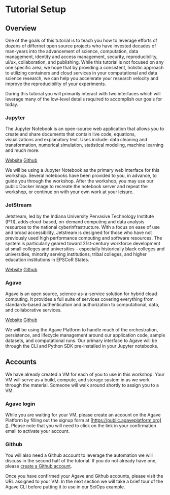 # Tutorial Setup

## Overview

One of the goals of this tutorial is to teach you how to leverage efforts of dozens of differnet open source projects 
who have invested decades of man-years into the advancement of science, computation, data management, identity and 
access management, security, reproducibility, ui/ux, collaboration, and publishing. While this tutorial is not focused 
on any one specific area, we hope that by providing a consistent, holistic approach to utilizing containers and cloud 
services in your computational and data science research, we can help you accelerate your research velocity and 
improve the reproducibility of your experiments. 

During this tutorial you will primarily interact with two interfaces which will leverage many of the low-level details required to accomplish our goals for today.

### Jupyter 

The Jupyter Notebook is an open-source web application that allows you to create and share documents that contain live code, equations, visualizations and explanatory text. Uses include: data cleaning and transformation, numerical simulation, statistical modeling, machine learning and much more.

[Website](http://jupyter.org/) [Github](https://github.org/jupyter)

We will be using a Jupyter Notebook as the primary web interface for this workshop. Several notebooks have been provided to you, in advance, to guide you through the workshop. After the workshop, you may use our public Docker image to recreate the notebook server and repeat the workshop, or continue on with your own work at your leisure.   


### JetStream  

Jetstream, led by the Indiana University Pervasive Technology Institute (PTI), adds cloud-based, on-demand computing and data analysis resources to the national cyberinfrastructure. With a focus on ease of use and broad accessibility, Jetstream is designed for those who have not previously used high performance computing and software resources. The system is particularly geared toward 21st-century workforce development at small colleges and universities – especially historically black colleges and universities, minority serving institutions, tribal colleges, and higher education institutions in EPSCoR States.

[Website](https://jetstream-cloud.org/) [Github](https://github.com/jetstream-cloud/)


### Agave  

Agave is an open source, science-as-a-service solution for hybrid cloud computing. It provides a full suite of services covering everything from standards-based authentication and authorization to computational, data, and collaborative services.

[Website](https://agaveplatform.org/) [Github](https://github.com/agaveplatform/)

We will be using the Agave Platform to handle much of the orchestration, persistence, and lifecycle management around our application code, sample datasets, and computational runs. Our primary interface to Agave will be through the CLI and Python SDK pre-installed in your Jupyter notebooks. 
 
## Accounts  

We have already created a VM for each of you to use in this workshop. Your VM will serve as a build, compute, and storage system in as we work through the material. Someone will walk around shortly to assign you to a VM. 

### Agave login
While you are waiting for your VM, please create an account on the Agave Platform by filling out the signup form at [https://public.agaveplatform.org](). Please note that you will need to click on the link in your confirmation email to activate your account.  

### Github
You will also need a Github account to leverage the automation we will discuss in the second half of the tutorial. If you do not already have one, please [create a Github account](https://github.com/join).


Once you have confirmed your Agave and Github accounts, please visit the URL assigned to your VM. In the next section we will take a brief tour of the Agave CLI before putting it to use in our SciOps example.

